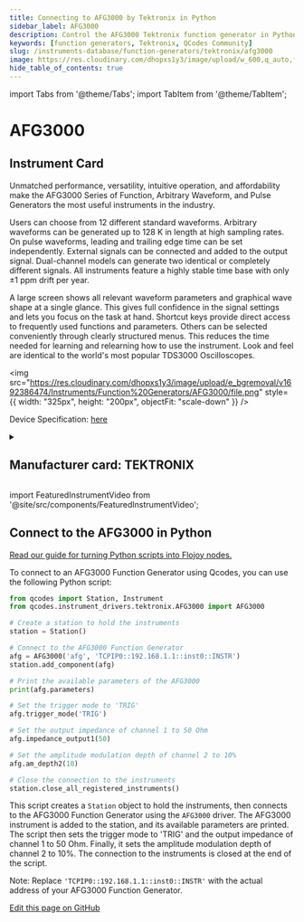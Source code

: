 ```yaml
---
title: Connecting to AFG3000 by Tektronix in Python
sidebar_label: AFG3000
description: Control the AFG3000 Tektronix function generator in Python. Unmatched performance, versatility, intuitive operation, and affordability make the AFG3000 Series of Function, Arbitrary Waveform, and Pulse Generators the most useful instruments in the industry.
keywords: [function generators, Tektronix, QCodes Community]
slug: /instruments-database/function-generators/tektronix/afg3000
image: https://res.cloudinary.com/dhopxs1y3/image/upload/w_600,q_auto,f_auto/e_bgremoval/v1692386474/Instruments/Function%20Generators/AFG3000/file.jpg
hide_table_of_contents: true
---
```


import Tabs from '@theme/Tabs';
import TabItem from '@theme/TabItem';

# AFG3000

## Instrument Card

<div className="flex">

<div>

Unmatched performance, versatility, intuitive operation, and affordability make the AFG3000 Series of Function, Arbitrary Waveform, and Pulse Generators the most useful instruments in the industry.

Users can choose from 12 different standard waveforms. Arbitrary waveforms can be generated up to 128 K in length at high sampling rates. On pulse waveforms, leading and trailing edge time can be set independently. External signals can be connected and added to the output signal. Dual-channel models can generate two identical or completely different signals. All instruments feature a highly stable time base with only ±1 ppm drift per year.

A large screen shows all relevant waveform parameters and graphical wave shape at a single glance. This gives full confidence in the signal settings and lets you focus on the task at hand. Shortcut keys provide direct access to frequently used functions and parameters. Others can be selected conveniently through clearly structured menus. This reduces the time needed for learning and relearning how to use the instrument. Look and feel are identical to the world's most popular TDS3000 Oscilloscopes.

</div>

<img src="https://res.cloudinary.com/dhopxs1y3/image/upload/e_bgremoval/v1692386474/Instruments/Function%20Generators/AFG3000/file.png" style={{ width: "325px", height: "200px", objectFit: "scale-down" }} />

</div>

<div className="flex text-center">

<p>Device Specification: <a target="\_blank" href="https://download.tek.com/datasheet/AFG3000_Series_Arbitrary-Function_Generators_Datasheet_76W-18656-5.pdf">here</a></p>

</div>

<details style={{ marginTop: "15px"}}>
<summary><h2>Manufacturer card: TEKTRONIX</h2></summary>

<img src="https://res.cloudinary.com/dhopxs1y3/image/upload/v1692806108/Instruments/Vendor%20Logos/Tektronix.png" style={{ width: "100%", height: "170px",objectFit: "scale-down" }} />

Tektronix, Inc., historically widely known as Tek, is an American company best known for manufacturing test and measurement devices such as [oscilloscopes](https://en.wikipedia.org/wiki/Oscilloscope), [logic analyzers](https://en.wikipedia.org/wiki/Logic_analyzer), and video and mobile test protocol equipment.

<ul>
  <li>Headquarters: USA</li>
  <li>Yearly Revenue (millions, USD): 5800.0</li>
  <li>Vendor Website: <a href="https://www.tek.com/en">here</a></li>
</ul>
</details>

import FeaturedInstrumentVideo from '@site/src/components/FeaturedInstrumentVideo';

<FeaturedInstrumentVideo category='FUNCTION_GENERATORS' manufacturer='TEKTRONIX'></FeaturedInstrumentVideo>


## Connect to the AFG3000 in Python

[Read our guide for turning Python scripts into Flojoy nodes.](https://docs.flojoy.ai/custom-nodes/creating-custom-node/)
<Tabs>

<TabItem value="Flojoy" label="Flojoy" className="flojoy-instrument-tabs">

<NodeCardCollection category='FUNCTION_GENERATORS' manufacturer='TEKTRONIX'></NodeCardCollection>

</TabItem>
<TabItem value="QCodes Community" label="QCodes Community">

To connect to an AFG3000 Function Generator using Qcodes, you can use the following Python script:

```python
from qcodes import Station, Instrument
from qcodes.instrument_drivers.tektronix.AFG3000 import AFG3000

# Create a station to hold the instruments
station = Station()

# Connect to the AFG3000 Function Generator
afg = AFG3000('afg', 'TCPIP0::192.168.1.1::inst0::INSTR')
station.add_component(afg)

# Print the available parameters of the AFG3000
print(afg.parameters)

# Set the trigger mode to 'TRIG'
afg.trigger_mode('TRIG')

# Set the output impedance of channel 1 to 50 Ohm
afg.impedance_output1(50)

# Set the amplitude modulation depth of channel 2 to 10%
afg.am_depth2(10)

# Close the connection to the instruments
station.close_all_registered_instruments()
```

This script creates a `Station` object to hold the instruments, then connects to the AFG3000 Function Generator using the `AFG3000` driver. The AFG3000 instrument is added to the station, and its available parameters are printed. The script then sets the trigger mode to 'TRIG' and the output impedance of channel 1 to 50 Ohm. Finally, it sets the amplitude modulation depth of channel 2 to 10%. The connection to the instruments is closed at the end of the script.

Note: Replace `'TCPIP0::192.168.1.1::inst0::INSTR'` with the actual address of your AFG3000 Function Generator.

</TabItem>
</Tabs>


[//]: # (Edit page on GitHub)

[Edit this page on GitHub](https://github.com/flojoy-ai/docs/blob/main/docs/instruments-database/Function%20Generators/AFG3000/AFG3000.md)
